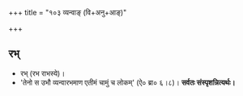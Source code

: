 +++
title = "१०३ व्यन्वाङ् (वि+अनु+आङ्)"

+++

## रभ्
- रभ् (रभ राभस्ये)।
- 'तेनो स उभौ व्यन्वारभमाण एतीमं चामुं च लोकम्' (ऐ० ब्रा० ६।८)। **सर्वतः संस्पृशन्नित्यर्थः।**
